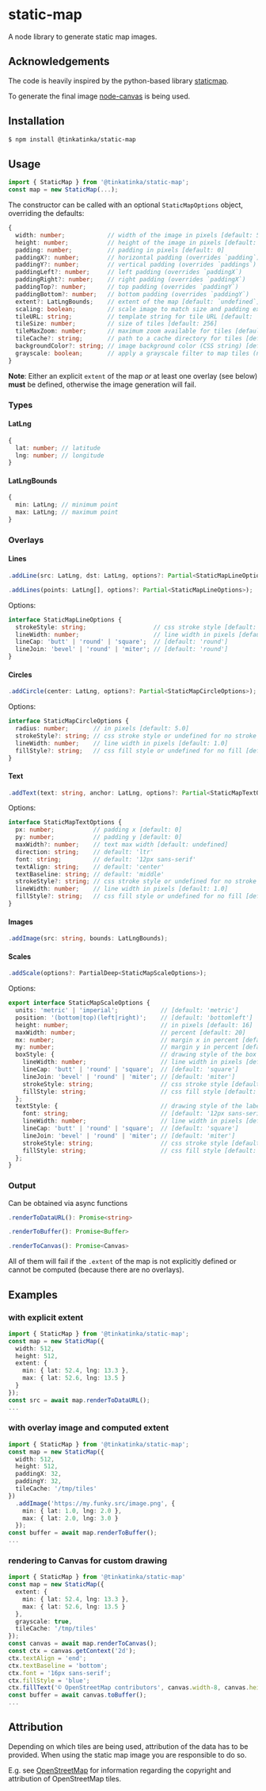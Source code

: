 # static-map
A node library to generate static map images.

## Acknowledgements
The code is heavily inspired by the python-based library [staticmap](https://github.com/komoot/staticmap).

To generate the final image [node-canvas](https://github.com/Automattic/node-canvas) is being used.

## Installation
```bash
$ npm install @tinkatinka/static-map
```

## Usage
```ts
import { StaticMap } from '@tinkatinka/static-map';
const map = new StaticMap(...);
```
The constructor can be called with an optional `StaticMapOptions` object, overriding the defaults:

```ts
{
  width: number;            // width of the image in pixels [default: 512]
  height: number;           // height of the image in pixels [default: 512]
  padding: number;          // padding in pixels [default: 0]
  paddingX?: number;        // horizontal padding (overrides `padding`)
  paddingY?: number;        // vertical padding (overrides `paddings`)
  paddingLeft?: number;     // left padding (overrides `paddingX`)
  paddingRight?: number;    // right padding (overrides `paddingX`)
  paddingTop?: number;      // top padding (overrides `paddingY`)
  paddingBottom?: number;   // bottom padding (overrides `paddingY`)
  extent?: LatLngBounds;    // extent of the map [default: `undefined`]
  scaling: boolean;         // scale image to match size and padding exactly [default: `true`]
  tileURL: string;          // template string for tile URL [default: 'https://tile.openstreetmap.org/{z}/{x}/{y}.png']
  tileSize: number;         // size of tiles [default: 256]
  tileMaxZoom: number;      // maximum zoom available for tiles [default: 20]
  tileCache?: string;       // path to a cache directory for tiles [default: `undefined`]
  backgroundColor?: string; // image background color (CSS string) [default: `undefined`]
  grayscale: boolean;       // apply a grayscale filter to map tiles (not overlays) [default: `false`]
}
```
**Note**: Either an explicit `extent` of the map *or* at least one overlay (see below) **must** be defined,
otherwise the image generation will fail.

### Types

#### LatLng
```ts
{
  lat: number; // latitude
  lng: number; // longitude
}
```

#### LatLngBounds
```ts
{ 
  min: LatLng; // minimum point
  max: LatLng; // maximum point
}
```

### Overlays

#### Lines
```ts
.addLine(src: LatLng, dst: LatLng, options?: Partial<StaticMapLineOptions>);

.addLines(points: LatLng[], options?: Partial<StaticMapLineOptions>);
```

Options:

```ts
interface StaticMapLineOptions {
  strokeStyle: string;                   // css stroke style [default: 'black']
  lineWidth: number;                     // line width in pixels [default: 1.0]
  lineCap: 'butt' | 'round' | 'square';  // [default: 'round']
  lineJoin: 'bevel' | 'round' | 'miter'; // [default: 'round']
}
```

#### Circles
```ts
.addCircle(center: LatLng, options?: Partial<StaticMapCircleOptions>);
```

Options:

```ts
interface StaticMapCircleOptions {
  radius: number;       // in pixels [default: 5.0]
  strokeStyle?: string; // css stroke style or undefined for no stroke [default: 'black']
  lineWidth: number;    // line width in pixels [default: 1.0]
  fillStyle?: string;   // css fill style or undefined for no fill [default: 'rgba(0, 0, 0, 0.3)']
}
```

#### Text
```ts
.addText(text: string, anchor: LatLng, options?: Partial<StaticMapTextOptions>);
```

Options:

```ts
interface StaticMapTextOptions {
  px: number;           // padding x [default: 0]
  py: number;           // padding y [default: 0]
  maxWidth?: number;    // text max width [default: undefined]
  direction: string;    // default: 'ltr'
  font: string;         // default: '12px sans-serif'
  textAlign: string;    // default: 'center'
  textBaseline: string; // default: 'middle'
  strokeStyle?: string; // css stroke style or undefined for no stroke [default: undefined]
  lineWidth: number;    // line width in pixels [default: 1.0]
  fillStyle?: string;   // css fill style or undefined for no fill [default: 'black']
}
```

#### Images
```ts
.addImage(src: string, bounds: LatLngBounds);
```

#### Scales
```ts
.addScale(options?: PartialDeep<StaticMapScaleOptions>);
```

Options:

```ts
export interface StaticMapScaleOptions {
  units: 'metric' | 'imperial';            // [default: 'metric']
  position: '(bottom|top)(left|right)';    // [default: 'bottomleft']
  height: number;                          // in pixels [default: 16]
  maxWidth: number;                        // percent [default: 20]
  mx: number;                              // margin x in percent [default: 4]
  my: number;                              // margin y in percent [default: 4]
  boxStyle: {                              // drawing style of the box
    lineWidth: number;                     // line width in pixels [default: 1.0]
    lineCap: 'butt' | 'round' | 'square';  // [default: 'square']
    lineJoin: 'bevel' | 'round' | 'miter'; // [default: 'miter']
    strokeStyle: string;                   // css stroke style [default: 'black']
    fillStyle: string;                     // css fill style [default: 'rgba(255, 255, 255, 0.3)']
  };
  textStyle: {                             // drawing style of the label
    font: string;                          // [default: '12px sans-serif']
    lineWidth: number;                     // line width in pixels [default: 1.0]
    lineCap: 'butt' | 'round' | 'square';  // [default: 'square']
    lineJoin: 'bevel' | 'round' | 'miter'; // [default: 'miter']
    strokeStyle: string;                   // css stroke style [default: 'black']
    fillStyle: string;                     // css fill style [default: 'rgba(255, 255, 255, 0.3)']
  };
}
```

### Output
Can be obtained via async functions

```ts
.renderToDataURL(): Promise<string>

.renderToBuffer(): Promise<Buffer>

.renderToCanvas(): Promise<Canvas>
```

All of them will fail if the `.extent` of the map is not explicitly defined or cannot be computed (because there are
no overlays).

## Examples

### with explicit extent
```ts
import { StaticMap } from '@tinkatinka/static-map';
const map = new StaticMap({
  width: 512,
  height: 512,
  extent: {
  	min: { lat: 52.4, lng: 13.3 },
  	max: { lat: 52.6, lng: 13.5 }
  }
});
const src = await map.renderToDataURL();
...
```

### with overlay image and computed extent
```ts
import { StaticMap } from '@tinkatinka/static-map';
const map = new StaticMap({
  width: 512,
  height: 512,
  paddingX: 32,
  paddingY: 32,
  tileCache: '/tmp/tiles'
})
  .addImage('https://my.funky.src/image.png', {
  	min: { lat: 1.0, lng: 2.0 },
  	max: { lat: 2.0, lng: 3.0 }
  });
const buffer = await map.renderToBuffer();
...
```

### rendering to Canvas for custom drawing
```ts
import { StaticMap } from '@tinkatinka/static-map'
const map = new StaticMap({
  extent: {
  	min: { lat: 52.4, lng: 13.3 },
  	max: { lat: 52.6, lng: 13.5 }
  },
  grayscale: true,
  tileCache: '/tmp/tiles'
});
const canvas = await map.renderToCanvas();
const ctx = canvas.getContext('2d');
ctx.textAlign = 'end';
ctx.textBaseline = 'bottom';
ctx.font = '16px sans-serif';
ctx.fillStyle = 'blue';
ctx.fillText('© OpenStreetMap contributors', canvas.width-8, canvas.height-8);
const buffer = await canvas.toBuffer();
...
```

## Attribution
Depending on which tiles are being used, attribution of the data has to be provided. When using the static map image
you are responsible to do so.

E.g. see [OpenStreetMap](https://www.openstreetmap.org/copyright) for information regarding the copyright and
attribution of OpenStreetMap tiles.
